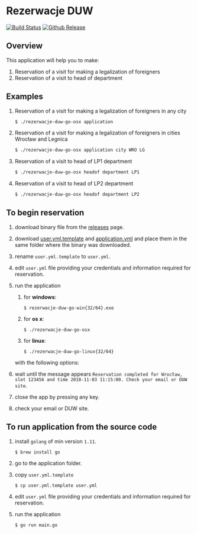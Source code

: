 # Rezerwacje DUW


[![Build Status](https://cloud.drone.io/api/badges/dyrkin/rezerwacje-duw-go/status.svg)](https://cloud.drone.io/dyrkin/rezerwacje-duw-go)
 [![Github Release](https://img.shields.io/badge/release-1.0.7-blue.svg)](https://github.com/dyrkin/rezerwacje-duw-go/releases/tag/v1.0.7)

## Overview

This application will help you to make:
1. Reservation of a visit for making a legalization of foreigners
2. Reservation of a visit to head of department

## Examples
1. Reservation of a visit for making a legalization of foreigners in any city

    ```bash
    $ ./rezerwacje-duw-go-osx application
    ```
    
2. Reservation of a visit for making a legalization of foreigners in cities Wrocław and Legnica

    ```bash
    $ ./rezerwacje-duw-go-osx application city WRO LG
    ```

3. Reservation of a visit to head of LP1 department

    ```bash
    $ ./rezerwacje-duw-go-osx headof department LP1
    ```

4. Reservation of a visit to head of LP2 department

    ```bash
    $ ./rezerwacje-duw-go-osx headof department LP2
    ```

## To begin reservation

1. download binary file from the [releases](https://github.com/dyrkin/rezerwacje-duw-go/releases) page.

2. download [user.yml.template](https://raw.githubusercontent.com/dyrkin/rezerwacje-duw-go/v1.0.7/user.yml.template) and [application.yml](https://raw.githubusercontent.com/dyrkin/rezerwacje-duw-go/v1.0.7/application.yml) and place them in the same folder where the binary was downloaded.

3. rename `user.yml.template` to `user.yml`.

4. edit `user.yml` file providing your credentials and information required for reservation.
5. run the application
  
    1. for **windows**: 
         
        ```$ rezerwacje-duw-go-win{32/64}.exe```

    2. for **os x**:

        ```$ ./rezerwacje-duw-go-osx```

    3. for **linux**:

        ```$ ./rezerwacje-duw-go-linux{32/64}```

    with the following options:

6. wait until the message appears `Reservation completed for Wrocław, slot 123456 and time 2018-11-03 11:15:00. Check your email or DUW site`.

7. close the app by pressing any key.
8. check your email or DUW site.

## To run application from the source code

1. install `golang` of min version `1.11`.

    ```$ brew install go```

2. go to the application folder.
3. copy `user.yml.template`

   ```$ cp user.yml.template user.yml``` 

4. edit `user.yml` file providing your credentials and information required for reservation.
5. run the application

   ```$ go run main.go```